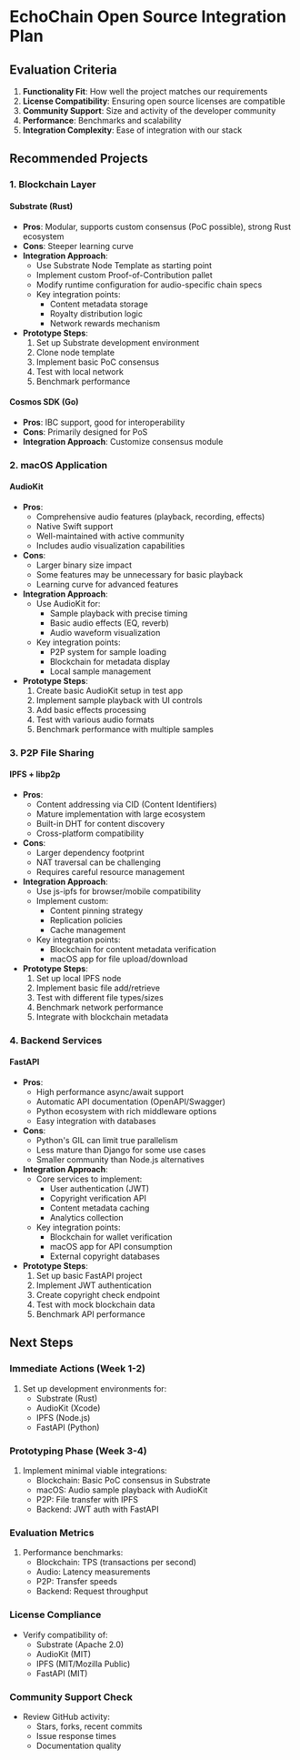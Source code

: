 # EchoChain Open Source Integration Plan

## Evaluation Criteria
1. **Functionality Fit**: How well the project matches our requirements
2. **License Compatibility**: Ensuring open source licenses are compatible
3. **Community Support**: Size and activity of the developer community
4. **Performance**: Benchmarks and scalability
5. **Integration Complexity**: Ease of integration with our stack

## Recommended Projects

### 1. Blockchain Layer
#### Substrate (Rust)
- **Pros**: Modular, supports custom consensus (PoC possible), strong Rust ecosystem
- **Cons**: Steeper learning curve
- **Integration Approach**: 
  - Use Substrate Node Template as starting point
  - Implement custom Proof-of-Contribution pallet
  - Modify runtime configuration for audio-specific chain specs
  - Key integration points:
    - Content metadata storage
    - Royalty distribution logic
    - Network rewards mechanism
- **Prototype Steps**:
  1. Set up Substrate development environment
  2. Clone node template
  3. Implement basic PoC consensus
  4. Test with local network
  5. Benchmark performance

#### Cosmos SDK (Go)
- **Pros**: IBC support, good for interoperability
- **Cons**: Primarily designed for PoS
- **Integration Approach**: Customize consensus module

### 2. macOS Application
#### AudioKit
- **Pros**: 
  - Comprehensive audio features (playback, recording, effects)
  - Native Swift support
  - Well-maintained with active community
  - Includes audio visualization capabilities
- **Cons**: 
  - Larger binary size impact
  - Some features may be unnecessary for basic playback
  - Learning curve for advanced features
- **Integration Approach**: 
  - Use AudioKit for:
    - Sample playback with precise timing
    - Basic audio effects (EQ, reverb)
    - Audio waveform visualization
  - Key integration points:
    - P2P system for sample loading
    - Blockchain for metadata display
    - Local sample management
- **Prototype Steps**:
  1. Create basic AudioKit setup in test app
  2. Implement sample playback with UI controls
  3. Add basic effects processing
  4. Test with various audio formats
  5. Benchmark performance with multiple samples

### 3. P2P File Sharing
#### IPFS + libp2p
- **Pros**: 
  - Content addressing via CID (Content Identifiers)
  - Mature implementation with large ecosystem
  - Built-in DHT for content discovery
  - Cross-platform compatibility
- **Cons**: 
  - Larger dependency footprint
  - NAT traversal can be challenging
  - Requires careful resource management
- **Integration Approach**: 
  - Use js-ipfs for browser/mobile compatibility
  - Implement custom:
    - Content pinning strategy
    - Replication policies
    - Cache management
  - Key integration points:
    - Blockchain for content metadata verification
    - macOS app for file upload/download
- **Prototype Steps**:
  1. Set up local IPFS node
  2. Implement basic file add/retrieve
  3. Test with different file types/sizes
  4. Benchmark network performance
  5. Integrate with blockchain metadata

### 4. Backend Services
#### FastAPI
- **Pros**: 
  - High performance async/await support
  - Automatic API documentation (OpenAPI/Swagger)
  - Python ecosystem with rich middleware options
  - Easy integration with databases
- **Cons**: 
  - Python's GIL can limit true parallelism
  - Less mature than Django for some use cases
  - Smaller community than Node.js alternatives
- **Integration Approach**: 
  - Core services to implement:
    - User authentication (JWT)
    - Copyright verification API
    - Content metadata caching
    - Analytics collection
  - Key integration points:
    - Blockchain for wallet verification
    - macOS app for API consumption
    - External copyright databases
- **Prototype Steps**:
  1. Set up basic FastAPI project
  2. Implement JWT authentication
  3. Create copyright check endpoint
  4. Test with mock blockchain data
  5. Benchmark API performance

## Next Steps

### Immediate Actions (Week 1-2)
1. Set up development environments for:
   - Substrate (Rust)
   - AudioKit (Xcode)
   - IPFS (Node.js)
   - FastAPI (Python)

### Prototyping Phase (Week 3-4)
1. Implement minimal viable integrations:
   - Blockchain: Basic PoC consensus in Substrate
   - macOS: Audio sample playback with AudioKit
   - P2P: File transfer with IPFS
   - Backend: JWT auth with FastAPI

### Evaluation Metrics
1. Performance benchmarks:
   - Blockchain: TPS (transactions per second)
   - Audio: Latency measurements
   - P2P: Transfer speeds
   - Backend: Request throughput

### License Compliance
- Verify compatibility of:
  - Substrate (Apache 2.0)
  - AudioKit (MIT)
  - IPFS (MIT/Mozilla Public)
  - FastAPI (MIT)

### Community Support Check
- Review GitHub activity:
  - Stars, forks, recent commits
  - Issue response times
  - Documentation quality
